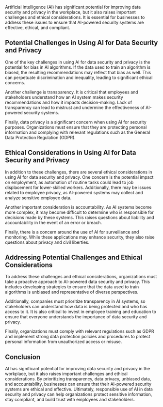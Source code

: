
Artificial intelligence (AI) has significant potential for improving data security and privacy in the workplace, but it also raises important challenges and ethical considerations. It is essential for businesses to address these issues to ensure that AI-powered security systems are effective, ethical, and compliant.

Potential Challenges in Using AI for Data Security and Privacy
--------------------------------------------------------------

One of the key challenges in using AI for data security and privacy is the potential for bias in AI algorithms. If the data used to train an algorithm is biased, the resulting recommendations may reflect that bias as well. This can perpetuate discrimination and inequality, leading to significant ethical concerns.

Another challenge is transparency. It is critical that employees and stakeholders understand how an AI system makes security recommendations and how it impacts decision-making. Lack of transparency can lead to mistrust and undermine the effectiveness of AI-powered security systems.

Finally, data privacy is a significant concern when using AI for security purposes. Organizations must ensure that they are protecting personal information and complying with relevant regulations such as the General Data Protection Regulation (GDPR).

Ethical Considerations in Using AI for Data Security and Privacy
----------------------------------------------------------------

In addition to these challenges, there are several ethical considerations in using AI for data security and privacy. One concern is the potential impact on employment, as automation of routine tasks could lead to job displacement for lower-skilled workers. Additionally, there may be issues related to employee privacy, as AI-powered systems may collect and analyze sensitive employee data.

Another important consideration is accountability. As AI systems become more complex, it may become difficult to determine who is responsible for decisions made by these systems. This raises questions about liability and accountability in the event of an error or breach.

Finally, there is a concern around the use of AI for surveillance and monitoring. While these applications may enhance security, they also raise questions about privacy and civil liberties.

Addressing Potential Challenges and Ethical Considerations
----------------------------------------------------------

To address these challenges and ethical considerations, organizations must take a proactive approach to AI-powered data security and privacy. This includes developing strategies to ensure that the data used to train algorithms is unbiased and representative of diverse perspectives.

Additionally, companies must prioritize transparency in AI systems, so stakeholders can understand how data is being protected and who has access to it. It is also critical to invest in employee training and education to ensure that everyone understands the importance of data security and privacy.

Finally, organizations must comply with relevant regulations such as GDPR and implement strong data protection policies and procedures to protect personal information from unauthorized access or misuse.

Conclusion
----------

AI has significant potential for improving data security and privacy in the workplace, but it also raises important challenges and ethical considerations. By prioritizing transparency, data privacy, unbiased data, and accountability, businesses can ensure that their AI-powered security systems are ethical and effective. Ultimately, responsible use of AI in data security and privacy can help organizations protect sensitive information, stay compliant, and build trust with employees and stakeholders.
